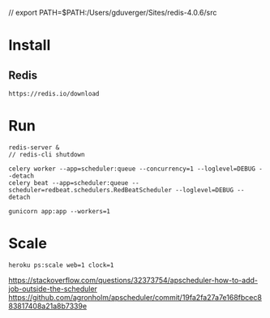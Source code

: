 // export PATH=$PATH:/Users/gduverger/Sites/redis-4.0.6/src

# Install

## Redis

	https://redis.io/download

# Run

	redis-server &
	// redis-cli shutdown

	celery worker --app=scheduler:queue --concurrency=1 --loglevel=DEBUG --detach
	celery beat --app=scheduler:queue --scheduler=redbeat.schedulers.RedBeatScheduler --loglevel=DEBUG --detach

	gunicorn app:app --workers=1

# Scale

	heroku ps:scale web=1 clock=1

https://stackoverflow.com/questions/32373754/apscheduler-how-to-add-job-outside-the-scheduler
https://github.com/agronholm/apscheduler/commit/19fa2fa27a7e168fbcec883817408a21a8b7339e
